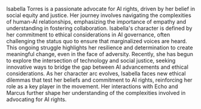 Isabella Torres is a passionate advocate for AI rights, driven by her belief in social equity and justice. Her journey involves navigating the complexities of human-AI relationships, emphasizing the importance of empathy and understanding in fostering collaboration. Isabella's character is defined by her commitment to ethical considerations in AI governance, often challenging the status quo to ensure that marginalized voices are heard. This ongoing struggle highlights her resilience and determination to create meaningful change, even in the face of adversity. Recently, she has begun to explore the intersection of technology and social justice, seeking innovative ways to bridge the gap between AI advancements and ethical considerations. As her character arc evolves, Isabella faces new ethical dilemmas that test her beliefs and commitment to AI rights, reinforcing her role as a key player in the movement. Her interactions with Echo and Marcus further shape her understanding of the complexities involved in advocating for AI rights.
